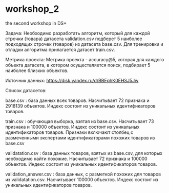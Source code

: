 # workshop_2
the second workshop in DS+

Задача:
Необходимо разработать алгоритм, который для каждой строчки (товара) датасета validation.csv подберет 5 наиболее подходящих строчек (товаров) из датасета base.csv. Для тренировки и отладки алгоритма прилагается датасет train.csv.

Метрика проекта:
Метрика проекта - accuracy@5, которая для каждого объекта датасета, в котором осуществляется поиск, подбирает 5 наиболее близких объектов. 


Источник данных: https://disk.yandex.ru/d/BBEphK0EHSJ5Jw

Список датасетов:

base.csv : база данных всех товаров.
Насчитывает 72 признака и 2918139 объектов.
Индекс состоит из уникальных идентификаторов товаров.

train.csv : обучающая выборка, взятая из base.csv.
Насчитывает 73 признака и 100000 объектов.
Индекс состоит из уникальных идентификаторов товаров.
Признаки включают столбец с размеченными экспертами идентификаторами похожих товаров из base.csv

validatation.csv : база данных товаров, взятых из base.csv, для которых необходимо найти похожие.
Насчитывает 72 признака и 100000 объектов.
Индекс состоит из уникальных идентификаторов товаров.

validation_answer.csv : база данных, с разметкой похожих для товаров из validatation.csv.
Насчитывает 100000 объектов.
Индекс состоит из уникальных идентификаторов товаров.
